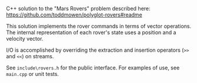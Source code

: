 C++ solution to the "Mars Rovers" problem described here: https://github.com/toddmowen/polyglot-rovers#readme

This solution implements the rover commands in terms of vector operations. The internal representation of each rover's state uses a position and a velocity vector.

I/O is accomplished by overriding the extraction and insertion operators (`>>` and `<<`) on streams.

See `include\rovers.h` for the public interface. For examples of use, see `main.cpp` or unit tests.
